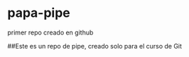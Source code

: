 # papa-pipe
primer repo creado en github

##Este es un repo de pipe, creado solo para el curso de Git
